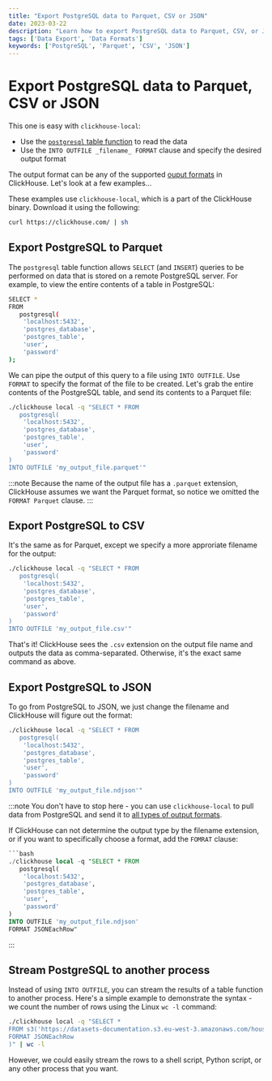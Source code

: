 ```yaml
---
title: "Export PostgreSQL data to Parquet, CSV or JSON"
date: 2023-03-22
description: "Learn how to export PostgreSQL data to Parquet, CSV, or JSON formats using `clickhouse-local` with various examples."
tags: ['Data Export', 'Data Formats']
keywords: ['PostgreSQL', 'Parquet', 'CSV', 'JSON']
---
```


# Export PostgreSQL data to Parquet, CSV or JSON

This one is easy with `clickhouse-local`:

- Use the [`postgresql` table function](https://clickhouse.com/docs/en/sql-reference/table-functions/postgresql) to read the data
- Use the `INTO OUTFILE _filename_ FORMAT` clause and specify the desired output format

The output format can be any of the supported [ouput formats](https://clickhouse.com/docs/en/interfaces/formats) in ClickHouse. Let's look at a few examples...

<!-- truncate -->

These examples use `clickhouse-local`, which is a part of the ClickHouse binary. Download it using the following:

```bash
curl https://clickhouse.com/ | sh
```

## Export PostgreSQL to Parquet

The `postgresql` table function allows `SELECT` (and `INSERT`) queries to be performed on data that is stored on a remote PostgreSQL server. For example, to view the entire contents of a table in PostgreSQL:

```bash
SELECT *
FROM
   postgresql(
    'localhost:5432',
    'postgres_database',
    'postgres_table',
    'user',
    'password'
);
```

We can pipe the output of this query to a file using `INTO OUTFILE`. Use `FORMAT` to specify the format of the file to be created. Let's grab the entire contents of the PostgreSQL table, and send its contents to a Parquet file:

```bash
./clickhouse local -q "SELECT * FROM
   postgresql(
    'localhost:5432',
    'postgres_database',
    'postgres_table',
    'user',
    'password'
)
INTO OUTFILE 'my_output_file.parquet'"
```

:::note
Because the name of the output file has a `.parquet` extension, ClickHouse assumes we want the Parquet format, so notice we omitted the `FORMAT Parquet` clause.
:::

## Export PostgreSQL to CSV

It's the same as for Parquet, except we specify a more approriate filename for the output:

```bash
./clickhouse local -q "SELECT * FROM
   postgresql(
    'localhost:5432',
    'postgres_database',
    'postgres_table',
    'user',
    'password'
)
INTO OUTFILE 'my_output_file.csv'"
```

That's it! ClickHouse sees the `.csv` extension on the output file name and outputs the data as comma-separated. Otherwise, it's the exact same command as above.

## Export PostgreSQL to JSON

To go from PostgreSQL to JSON, we just change the filename and ClickHouse will figure out the format:

```bash
./clickhouse local -q "SELECT * FROM
   postgresql(
    'localhost:5432',
    'postgres_database',
    'postgres_table',
    'user',
    'password'
)
INTO OUTFILE 'my_output_file.ndjson'"
```

:::note
You don't have to stop here - you can use `clickhouse-local` to pull data from PostgreSQL and send it to [all types of output formats](https://clickhouse.com/docs/en/sql-reference/formats/).

If ClickHouse can not determine the output type by the filename extension, or if you want to specifically choose a format, add the `FOMRAT` clause:

```sql
```bash
./clickhouse local -q "SELECT * FROM
   postgresql(
    'localhost:5432',
    'postgres_database',
    'postgres_table',
    'user',
    'password'
)
INTO OUTFILE 'my_output_file.ndjson'
FORMAT JSONEachRow"
```
:::

## Stream PostgreSQL to another process

Instead of using `INTO OUTFILE`, you can stream the results of a table function to another process. Here's a simple example to demonstrate the syntax - we count the number of rows using the Linux `wc -l` command:

```bash
./clickhouse local -q "SELECT *
FROM s3('https://datasets-documentation.s3.eu-west-3.amazonaws.com/house_parquet/house_0.parquet'
FORMAT JSONEachRow
)" | wc -l
```

However, we could easily stream the rows to a shell script, Python script, or any other process that you want.
